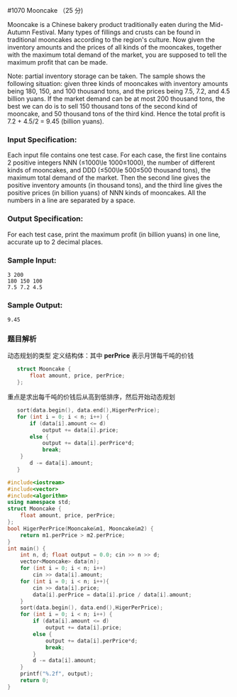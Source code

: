 #1070 Mooncake （25 分)

Mooncake is a Chinese bakery product traditionally eaten during the Mid-Autumn Festival. Many types of fillings and crusts can be found in traditional mooncakes according to the region's culture. Now given the inventory amounts and the prices of all kinds of the mooncakes, together with the maximum total demand of the market, you are supposed to tell the maximum profit that can be made.

Note: partial inventory storage can be taken. The sample shows the following situation: given three kinds of mooncakes with inventory amounts being 180, 150, and 100 thousand tons, and the prices being 7.5, 7.2, and 4.5 billion yuans. If the market demand can be at most 200 thousand tons, the best we can do is to sell 150 thousand tons of the second kind of mooncake, and 50 thousand tons of the third kind. Hence the total profit is 7.2 + 4.5/2 = 9.45 (billion yuans).

### Input Specification:

Each input file contains one test case. For each case, the first line contains 2 positive integers NNN (≤1000\\le 1000≤1000), the number of different kinds of mooncakes, and DDD (≤500\\le 500≤500 thousand tons), the maximum total demand of the market. Then the second line gives the positive inventory amounts (in thousand tons), and the third line gives the positive prices (in billion yuans) of NNN kinds of mooncakes. All the numbers in a line are separated by a space.

### Output Specification:

For each test case, print the maximum profit (in billion yuans) in one line, accurate up to 2 decimal places.

### Sample Input:

    3 200
    180 150 100
    7.5 7.2 4.5
    

### Sample Output:

    9.45

### 题目解析

动态规划的类型
定义结构体：其中 **perPrice** 表示月饼每千吨的价钱

```C++
   struct Mooncake {
       float amount, price, perPrice;
   };
```

重点是求出每千吨的价钱后从高到低排序，然后开始动态规划

```C++
   sort(data.begin(), data.end(),HigerPerPrice);
   for (int i = 0; i < n; i++) {
       if (data[i].amount <= d)
           output += data[i].price;
       else {
           output += data[i].perPrice*d;
           break;
	}
       d -= data[i].amount;
   }
```

```C++
#include<iostream>
#include<vector>
#include<algorithm>
using namespace std;
struct Mooncake {
	float amount, price, perPrice;
};
bool HigerPerPrice(Mooncake&m1, Mooncake&m2) {
	return m1.perPrice > m2.perPrice;
}
int main() {
	int n, d; float output = 0.0; cin >> n >> d;
	vector<Mooncake> data(n);
	for (int i = 0; i < n; i++)
		cin >> data[i].amount;
	for (int i = 0; i < n; i++){
		cin >> data[i].price;
		data[i].perPrice = data[i].price / data[i].amount;
	}
	sort(data.begin(), data.end(),HigerPerPrice);
	for (int i = 0; i < n; i++) {
		if (data[i].amount <= d)
			output += data[i].price;
		else {
			output += data[i].perPrice*d;
			break;
		}
		d -= data[i].amount;
	}
	printf("%.2f", output);
	return 0;
}
```